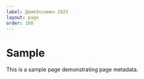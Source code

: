 ```yaml
---
label: ДемоЭкзамен 2025
layout: page
order: 100
---
```

# Sample

This is a sample page demonstrating page metadata.
